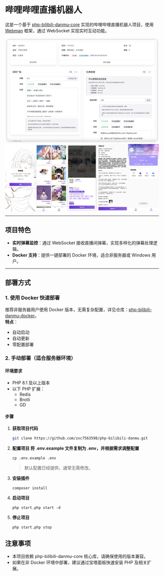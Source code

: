 # 哔哩哔哩直播机器人

这是一个基于 [php-bilibili-danmu-core](https://github.com/zxc7563598/php-bilibili-danmu-core) 实现的哔哩哔哩直播机器人项目，使用 [Webman](https://www.workerman.net/webman) 框架，通过 WebSocket 实现实时互动功能。

<img src="https://raw.githubusercontent.com/zxc7563598/php-bilibili-danmu/main/public/cover.png">

<div style="display: flex; justify-content: space-around;">
  <img src="https://raw.githubusercontent.com/zxc7563598/php-bilibili-danmu/main/public/iphone_6.png" style="width: 20%;">
  <img src="https://raw.githubusercontent.com/zxc7563598/php-bilibili-danmu/main/public/iphone_2.png" style="width: 20%;">
  <img src="https://raw.githubusercontent.com/zxc7563598/php-bilibili-danmu/main/public/iphone_3.png" style="width: 20%;">
  <img src="https://raw.githubusercontent.com/zxc7563598/php-bilibili-danmu/main/public/iphone_4.png" style="width: 20%;">
  <img src="https://raw.githubusercontent.com/zxc7563598/php-bilibili-danmu/main/public/iphone_5.png" style="width: 20%;">
</div>

---

## 项目特色

- **实时弹幕监控**：通过 WebSocket 接收直播间弹幕，实现多样化的弹幕处理逻辑。
- **Docker 支持**：提供一键部署的 Docker 环境，适合非服务器或 Windows 用户。

---

## 部署方式

### 1. 使用 Docker 快速部署
推荐非服务器用户使用 Docker 版本，无需复杂配置，详见仓库：[php-bilibili-danmu-docker](https://github.com/zxc7563598/php-bilibili-danmu-docker)。  
**特点**：
- 自动启动
- 自动更新
- 零配置部署

### 2. 手动部署（适合服务器环境）

#### **环境要求**
- PHP 8.1 及以上版本
- 以下 PHP 扩展：
  - Redis
  - Brotli
  - GD

#### **步骤**

1. **获取项目代码**
   ```bash
   git clone https://github.com/zxc7563598/php-bilibili-danmu.git
   ```
2. **配置项目 将 .env.example 文件复制为 .env，并根据需求调整配置**
   ```
   cp .env.example .env
   ```
   > 默认配置已经提供，通常无需修改。
3. **安装插件**
   ```
   composer install
   ```
4. **启动项目**
   ```
   php start.php start -d
   ```
5. **停止项目**
   ```
   php start.php stop
   ```

## 注意事项
- 本项目依赖 php-bilibili-danmu-core 核心库，请确保使用的版本兼容。
- 如果在非 Docker 环境中部署，建议通过宝塔面板快速安装 PHP 及相关扩展。